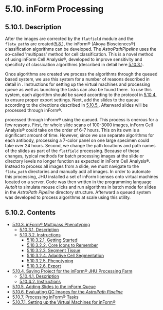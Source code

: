 # 5.10. inForm Processing
## 5.10.1. Description
After the images are corrected by the ```flatfield``` module and the ```flatw_path```s are created([5.8.](\..\flatfield#58-flatfield "Title")), the inForm® (Akoya Biosciences®) classification algorithms can be developed. The *AstroPathPipeline* uses the so-called 'multipass' method for cell classification. This is a novel method of using inForm Cell Analysis®, developed to improve sensitivity and specificty of classication algorithms (described in detail here [5.10.3.](docs/inFormMultipassPhenotype.md#5103-inform-multipass-phenotype "Title")). 

Once algorithms are created we process the algorithms through the queued based system, we use this system for a number of reasons described in detail in [](). Instructions for setting up the virtual machines and processing queue as well as launching the tasks can also be found there. To use this system, each algorithm should be saved according to the protocol in [5.10.4.](docs/SavingProjectsfortheinFormJHUProcessingFarm.md#5104-saving-projects-for-the-inform-jhu-processing-farm "Title") to ensure proper export settings. Next, add the slides to the queue according to the directions described in [5.10.5.](AddingSlidestotheinFormQueue.md#5105-adding-slides-to-the-inform-queue). Afterward slides will be processed through inForm®.


processed through inForm® using the queued. This process is onerous for a few reasons. First, for whole slide scans of 100-3000 images, inForm Cell Analysis® could take on the order of 6-7 hours. This on its own is a significant amount of time. However, since we use separate algorithms for each antibody, processing a 7-color panel on one large specimen could take over 24 hours. Second, we change the path locations and path names of the slides as part of the ```flatfield``` processing. Because of these changes, typical methods for batch processing images at the slide or directory levels no longer function as expected in inForm Cell Analysis®. Instead to process all images from a slide, we must navigate to the ```flatw_path``` directories and manually add all images. In order to automate this processing, JHU installed a set of inForm licenses onto virtual machines located on a server. Code was then written in the programming language *AutoIt* to simulate mouse clicks and run algorithms in batch mode for slides in the *AstroPath Pipeline* directory structure. Afterward a queued system was developed to process algorithms at scale using this utility. 

## 5.10.2. Contents
- [5.10.3. inForm® Multipass Phenotyping](docs/inFormMultipassPhenotype.md#5103-inform-multipass-phenotype "Title")
  - [5.10.3.1. Description](docs/inFormMultipassPhenotype.md#51031-description "Title")
  - [5.10.3.2. Instructions](docs/inFormMultipassPhenotype.md#51032-instructions "Title")
    - [5.10.3.2.1. Getting Started](docs/inFormMultipassPhenotype.md#510321-getting-started "Title")
    - [5.10.3.2.2. Core Icons to Remember](docs/inFormMultipassPhenotype.md#510322-core-icons-to-remember "Title")
    - [5.10.3.2.3. Segment Tissue](docs/inFormMultipassPhenotype.md#510323-segment-tissue "Title")
    - [5.10.3.2.4. Adaptive Cell Segmentation](docs/inFormMultipassPhenotype.md#510324-adaptive-cell-segmentation "Title")
    - [5.10.3.2.5. Phenotyping](docs/inFormMultipassPhenotype.md#510325-phenotyping "Title")
    - [5.10.3.2.6. Export](docs/inFormMultipassPhenotype.md#510326-export "Title")
- [5.10.4. Saving Project for the inForm® JHU Processing Farm](docs/SavingProjectsfortheinFormJHUProcessingFarm.md#5104-saving-projects-for-the-inform-jhu-processing-farm "Title")
  - [5.10.4.1. Description](docs/SavingProjectsfortheinFormJHUProcessingFarm.md#51041-description "Title")
  - [5.10.4.2. Instructions](docs/SavingProjectsfortheinFormJHUProcessingFarm.md#51042-instructions "Title")
- [5.10.5. Adding Slides to the inForm Queue](docs/AddingSlidestotheinFormQueue.md#5105-adding-slides-to-the-inform-queue)
- [5.10.6. Evaluating QC Images for the *AstroPath Pipeline*]()
- [5.10.7. Processing inForm® Tasks](docs/ProcessinginFormTasks.md#5107-proccessing-inform-tasks)
 - [5.10.7.1. Setting up the Virtual Machines for inForm®](docs "Title")

